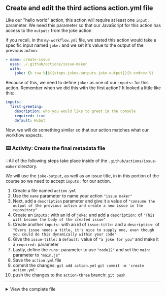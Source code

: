 ## Create and edit the third actions action.yml file

Like our "hello world" action, this action will require at least one `input:` parameter. We need this parameter so that our JavaScript for this action has access to the `output:` from the joke action.

If you recall, in the `my-workflow.yml` file, we stated this action would take a specific input named `joke:` and we set it's value to the output of the previous action.

```yaml
- name: create-issue
  uses: ./.github/actions/issue-maker
  with:
    joke: {% raw %}${{steps.jokes.outputs.joke-output}}{% endraw %}
```

Because of this, we need to define `joke:` as one of our `inputs:` for this action. Remember when we did this with the first action? It looked a little like this:

```yaml
inputs:
  first-greeting:
    description: who you would like to greet in the console
    required: true
    default: Hubot
```

Now, we will do something similar so that our action matches what our workflow expects.

### :keyboard: Activity: Create the final metadata file

💡All of the following steps take place inside of the `.github/actions/issue-maker` directory.

We will use the `joke-output`, as well as an issue title, in in this portion of the course so we need to accept `inputs:` for our action.

1. Create a file named `action.yml`
2. Use the `name` parameter to name your action `"issue maker"`
3. Next, add a `description` parameter and give it a value of `"consume the output of the previous action and create a new issue in the repository"`
4. Create an `inputs:` with an id of `joke:` and add a `description:` of `"This will become the body of the created issue"`
5. Create another `inputs:` with an id of `issue-title:` and a `description:` of `"Every issue needs a title, it's nice to supply one, even though you could do this dynamically within your code"`
6. Give the `issue-title:` a `default:` value of `"a joke for you"` and make it a `required:` parameter
7. Lastly, define the `runs:` parameter to use `"node12"` and set the `main:` parameter to `"main.js"`
8. Save the `action.yml` file
9. commit the changes:
   `git add action.yml`
   `git commit -m 'create action.yml'`
10. push the changes to the `action-three` branch:
    `git push`

---

<details><summary>View the complete file</summary>

```yaml
name: "I have issues"

description: "consume the output of the previous action and create a new issue in the repository"

inputs:
  joke:
    description: "This will become the body of the created issue"
  issue-title:
    description: "Every issue needs a title, it's nice to supply one, even though you could do this dynamically within your code"
    default: "a joke for you"
    required: true

runs:
  using: "node12"
  main: "index.js"
```

</details>
